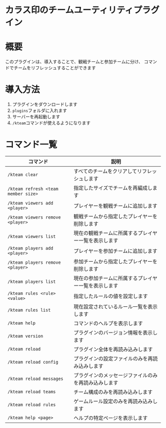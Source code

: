 # カラス印のチームユーティリティプラグイン

# 概要

このプラグインは、導入することで、観戦チームと参加チームに分け、
コマンドでチームをリフレッシュすることができます

# 導入方法

1. プラグインをダウンロードします
2. `plugins`フォルダに入れます
3. サーバーを再起動します
4. `/kteam`コマンドが使えるようになります

# コマンド一覧

| コマンド                               | 説明                                    |
|------------------------------------|---------------------------------------|
| `/kteam clear`                     | すべてのチームをクリアしてリフレッシュします              |
| `/kteam refresh <team member size>` | 指定したサイズでチームを再編成します                  |
| `/kteam viewers add <player>`      | プレイヤーを観戦チームに追加します                   |
| `/kteam viewers remove <player>`   | 観戦チームから指定したプレイヤーを削除します              |
| `/kteam viewers list`              | 現在の観戦チームに所属するプレイヤー一覧を表示します          |
| `/kteam players add <player>`      | プレイヤーを参加チームに追加します                   |
| `/kteam players remove <player>`   | 参加チームから指定したプレイヤーを削除します              |
| `/kteam players list`              | 現在の参加チームに所属するプレイヤー一覧を表示します          |
| `/kteam rules <rule> <value>`      | 指定したルールの値を設定します                     |
| `/kteam rules list`                | 現在設定されているルール一覧を表示します               |
| `/kteam help`                      | コマンドのヘルプを表示します                      |
| `/kteam version`                   | プラグインのバージョン情報を表示します                 |
| `/kteam reload`                    | プラグイン全体を再読み込みします                    |
| `/kteam reload config`             | プラグインの設定ファイルのみを再読み込みします            |
| `/kteam reload messages`           | プラグインのメッセージファイルのみを再読み込みします         |
| `/kteam reload teams`              | チーム構成のみを再読み込みします                    |
| `/kteam reload rules`              | ゲームルール設定のみを再読み込みします                 |
| `/kteam help <page>`               | ヘルプの特定ページを表示します                     |
